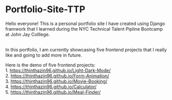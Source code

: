 # Portfolio-Site-TTP

Hello everyone! This is a personal portfolio site I have created using Django framwork that I learned during the NYC Technical Talent Pipline Bootcamp at John Jay Colllege. 

 <br /> In this portfolio, I am currently showcasing five frontend projects that I really like and going to add more in future.

Here is the demo of five frontend projects:
 <br /> 1. https://thinthazin96.github.io/Light-Dark-Mode/
 <br /> 2. https://thinthazin96.github.io/Form-Animation/
 <br /> 3. https://thinthazin96.github.io/Movie-Booking/
 <br /> 4. https://thinthazin96.github.io/Calculator/
 <br /> 5. https://thinthazin96.github.io/Meal-Finder/


